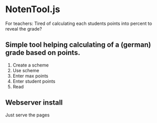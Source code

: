 # NotenTool.js
For teachers: Tired of calculating each students points into percent to reveal the grade?

## Simple tool helping calculating of a (german) grade based on points.
1. Create a scheme
2. Use scheme
3. Enter max points
4. Enter student points
5. Read

## Webserver install
Just serve the pages
